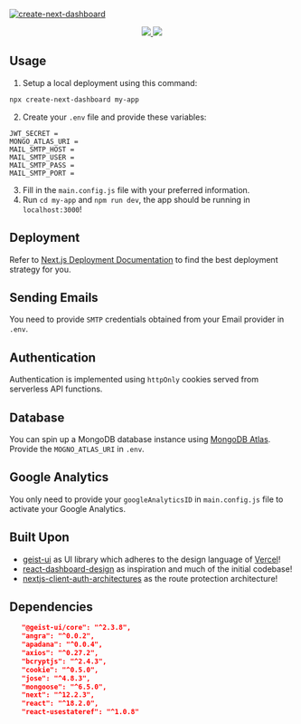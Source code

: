 <a href="http://accretence.com">![create-next-dashboard](https://i.imgur.com/hNovO0U.png)</a>

<a href="https://npmjs.com/package/create-next-dashboard">
   <p align="center">
   <img src="https://img.shields.io/npm/v/create-next-dashboard?style=for-the-badge&labelColor=000000">
   <img src="https://img.shields.io/npm/dw/create-next-dashboard?color=000&style=for-the-badge">
   </p>
</a>

## Usage

1. Setup a local deployment using this command:

```bash
npx create-next-dashboard my-app
```

2. Create your `.env` file and provide these variables:

```shell
JWT_SECRET =
MONGO_ATLAS_URI =
MAIL_SMTP_HOST =
MAIL_SMTP_USER =
MAIL_SMTP_PASS =
MAIL_SMTP_PORT =
```

3. Fill in the `main.config.js` file with your preferred information.
4. Run `cd my-app` and `npm run dev`, the app should be running in `localhost:3000`!

## Deployment

Refer to [Next.js Deployment Documentation](https://nextjs.org/docs/deployment) to find the best deployment strategy for you.

## Sending Emails

You need to provide `SMTP` credentials obtained from your Email provider in `.env`.

## Authentication

Authentication is implemented using `httpOnly` cookies served from serverless API functions.

## Database

You can spin up a MongoDB database instance using [MongoDB Atlas](http://cloud.mongodb.com/). Provide the `MOGNO_ATLAS_URI` in `.env`.

## Google Analytics

You only need to provide your `googleAnalyticsID` in `main.config.js` file to activate your Google Analytics.

## Built Upon

-   [geist-ui](https://github.com/geist-org/geist-ui) as UI library which adheres to the design language of [Vercel](https://vercel.com/)!
-   [react-dashboard-design](https://github.com/ofekashery/react-dashboard-design) as inspiration and much of the initial codebase!
-   [nextjs-client-auth-architectures](https://github.com/justincy/nextjs-client-auth-architectures) as the route protection architecture!

## Dependencies

```json
   "@geist-ui/core": "^2.3.8",
   "angra": "^0.0.2",
   "apadana": "^0.0.4",
   "axios": "^0.27.2",
   "bcryptjs": "^2.4.3",
   "cookie": "^0.5.0",
   "jose": "^4.8.3",
   "mongoose": "^6.5.0",
   "next": "^12.2.3",
   "react": "^18.2.0",
   "react-usestateref": "^1.0.8"
```
